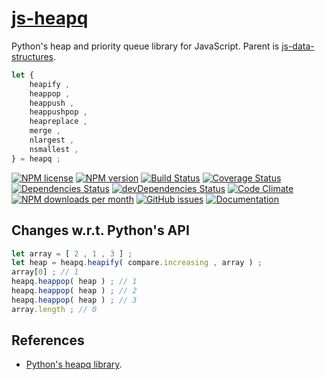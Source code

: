 [js-heapq](http://aureooms.github.io/js-heapq)
==

Python's heap and priority queue library for JavaScript. Parent is
[js-data-structures](https://github.com/aureooms/js-data-structures).


```js
let {
	heapify ,
	heappop ,
	heappush ,
	heappushpop ,
	heapreplace ,
	merge ,
	nlargest ,
	nsmallest ,
} = heapq ;
```

[![NPM license](http://img.shields.io/npm/l/aureooms-js-heapq.svg?style=flat)](https://raw.githubusercontent.com/aureooms/js-heapq/master/LICENSE)
[![NPM version](http://img.shields.io/npm/v/aureooms-js-heapq.svg?style=flat)](https://www.npmjs.org/package/aureooms-js-heapq)
[![Build Status](http://img.shields.io/travis/aureooms/js-heapq.svg?style=flat)](https://travis-ci.org/aureooms/js-heapq)
[![Coverage Status](http://img.shields.io/coveralls/aureooms/js-heapq.svg?style=flat)](https://coveralls.io/r/aureooms/js-heapq)
[![Dependencies Status](http://img.shields.io/david/aureooms/js-heapq.svg?style=flat)](https://david-dm.org/aureooms/js-heapq#info=dependencies)
[![devDependencies Status](http://img.shields.io/david/dev/aureooms/js-heapq.svg?style=flat)](https://david-dm.org/aureooms/js-heapq#info=devDependencies)
[![Code Climate](http://img.shields.io/codeclimate/github/aureooms/js-heapq.svg?style=flat)](https://codeclimate.com/github/aureooms/js-heapq)
[![NPM downloads per month](http://img.shields.io/npm/dm/aureooms-js-heapq.svg?style=flat)](https://www.npmjs.org/package/aureooms-js-heapq)
[![GitHub issues](http://img.shields.io/github/issues/aureooms/js-heapq.svg?style=flat)](https://github.com/aureooms/js-heapq/issues)
[![Documentation](https://aureooms.github.io/js-heapq/badge.svg)](https://aureooms.github.io/js-heapq/source.html)

## Changes w.r.t. Python's API

```js
let array = [ 2 , 1 , 3 ] ;
let heap = heapq.heapify( compare.increasing , array ) ;
array[0] ; // 1
heapq.heappop( heap ) ; // 1
heapq.heappop( heap ) ; // 2
heapq.heappop( heap ) ; // 3
array.length ; // 0
```

## References

  - [Python's heapq library](https://docs.python.org/3.6/library/heapq.html).
